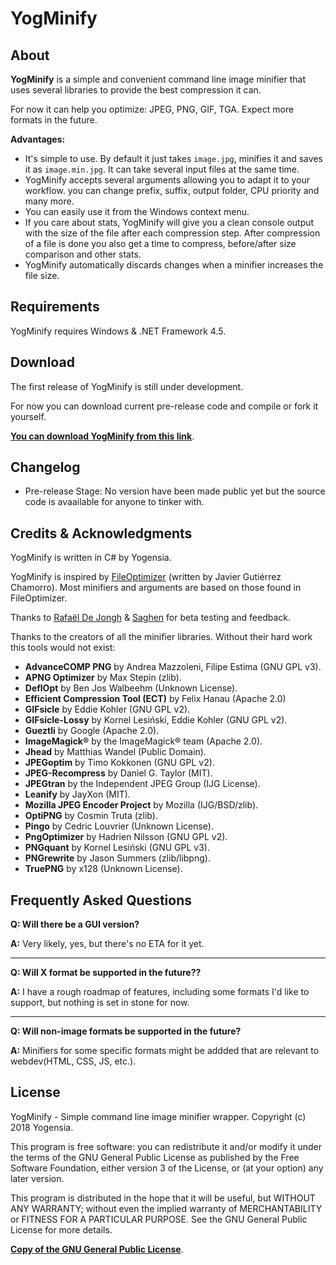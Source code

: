 # YogMinify

## About

**YogMinify** is a simple and convenient command line image minifier that uses several libraries to provide the best compression it can.

For now it can help you optimize: JPEG, PNG, GIF, TGA. Expect more formats in the future.

**Advantages:**

- It's simple to use. By default it just takes `image.jpg`, minifies it and saves it as `image.min.jpg`. It can take several input files at the same time.
- YogMinify accepts several arguments allowing you to adapt it to your workflow. you can change prefix, suffix, output folder, CPU priority and many more.
- You can easily use it from the Windows context menu.
- If you care about stats, YogMinify will give you a clean console output with the size of the file after each compression step. After compression of a file is done you also get a time to compress, before/after size comparison and other stats.
- YogMinify automatically discards changes when a minifier increases the file size.


## Requirements

YogMinify requires Windows & .NET Framework 4.5.


## Download

The first release of YogMinify is still under development.

For now you can download current pre-release code and compile or fork it yourself.

**[You can download YogMinify from this link](https://github.com/yogensia/YogMinify/archive/master.zip)**.


## Changelog

- Pre-release Stage: No version have been made public yet but the source code is avaailable for anyone to tinker with.


## Credits & Acknowledgments

YogMinify is written in C# by Yogensia.

YogMinify is inspired by [FileOptimizer](https://sourceforge.net/projects/nikkhokkho/) (written by Javier Gutiérrez Chamorro). Most minifiers and arguments are based on those found in FileOptimizer.

Thanks to [Rafaël De Jongh](https://www.rafaeldejongh.com/) & [Saghen](https://github.com/Saghen) for beta testing and feedback.

Thanks to the creators of all the minifier libraries. Without their hard work this tools would not exist:

- **AdvanceCOMP PNG** by Andrea Mazzoleni, Filipe Estima (GNU GPL v3).
- **APNG Optimizer** by Max Stepin (zlib).
- **DeflOpt** by Ben Jos Walbeehm (Unknown License).
- **Efficient Compression Tool (ECT)** by Felix Hanau (Apache 2.0)
- **GIFsicle** by Eddie Kohler (GNU GPL v2).
- **GIFsicle-Lossy** by Kornel Lesiński, Eddie Kohler (GNU GPL v2).
- **Gueztli** by Google (Apache 2.0).
- **ImageMagick®** by the ImageMagick® team (Apache 2.0).
- **Jhead** by Matthias Wandel (Public Domain).
- **JPEGoptim** by Timo Kokkonen (GNU GPL v2).
- **JPEG-Recompress** by Daniel G. Taylor (MIT).
- **JPEGtran** by the Independent JPEG Group (IJG License).
- **Leanify** by JayXon (MIT).
- **Mozilla JPEG Encoder Project** by Mozilla (IJG/BSD/zlib).
- **OptiPNG** by Cosmin Truta (zlib).
- **Pingo** by Cedric Louvrier (Unknown License).
- **PngOptimizer** by Hadrien Nilsson (GNU GPL v2).
- **PNGquant** by Kornel Lesiński (GNU GPL v3).
- **PNGrewrite** by Jason Summers (zlib/libpng).
- **TruePNG** by x128 (Unknown License).


## Frequently Asked Questions

**Q: Will there be a GUI version?**

**A:** Very likely, yes, but there's no ETA for it yet.

---

**Q: Will X format be supported in the future??**

**A:** I have a rough roadmap of features, including some formats I'd like to support, but nothing is set in stone for now.

---

**Q: Will non-image formats be supported in the future?**

**A:** Minifiers for some specific formats might be addded that are relevant to webdev(HTML, CSS, JS, etc.).


## License

YogMinify - Simple command line image minifier wrapper.
Copyright (c) 2018 Yogensia.

This program is free software: you can redistribute it and/or modify
it under the terms of the GNU General Public License as published by
the Free Software Foundation, either version 3 of the License, or
(at your option) any later version.

This program is distributed in the hope that it will be useful,
but WITHOUT ANY WARRANTY; without even the implied warranty of
MERCHANTABILITY or FITNESS FOR A PARTICULAR PURPOSE. See the
GNU General Public License for more details.

**[Copy of the GNU General Public License](https://github.com/yogensia/YogMinify/license)**.